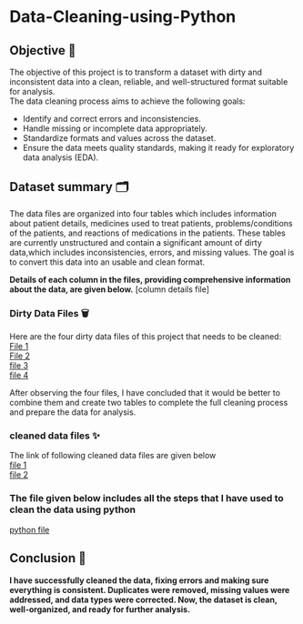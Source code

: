# Data-Cleaning-using-Python

## Objective 🎯
The objective of this project is to transform a dataset with dirty and inconsistent data into a clean, reliable, and well-structured format suitable for analysis.  
The data cleaning process aims to achieve the following goals:  

- Identify and correct errors and inconsistencies.
- Handle missing or incomplete data appropriately.
- Standardize formats and values across the dataset.
- Ensure the data meets quality standards, making it ready for exploratory data analysis (EDA).

## Dataset summary 🗂️
 The data files are organized into four tables which includes information about patient details, medicines used to treat patients, problems/conditions of the patients, and reactions of  medications in the patients. These tables are currently unstructured and contain a significant amount of dirty data,which includes inconsistencies, errors, and missing values. The goal is to convert this data into an usable and clean format.

 **Details of each column in the files, providing comprehensive information about the data, are given below.**
 [column details file]

###  Dirty Data Files 🗑️
Here are the four dirty data files of this project that needs to be cleaned:   
[File 1](https://github.com/Susmita1703/Data-Cleaning-project-using-Python-/blob/main/Data%20cleaning%20.adverse_reactions.csv)   
[File 2](https://github.com/Susmita1703/Data-Cleaning-project-using-Python-/blob/main/Data%20cleaning.patients.csv)   
[file 3](https://github.com/Susmita1703/Data-Cleaning-project-using-Python-/blob/main/Data%20cleaning.treatments.csv)  
[file 4](https://github.com/Susmita1703/Data-Cleaning-project-using-Python-/blob/main/Data%20cleaning.treatments_cut.csv)  

After observing the four files, I have concluded that it would be better to combine them and create two tables to complete the full cleaning process and prepare the data for analysis.  
### cleaned data files ✨  
The link of following cleaned data files are given below  
[file 1](https://github.com/Susmita1703/Data-Cleaning-project-using-Python-/blob/main/updated_patients_detailed_table.csv)  
[file 2](https://github.com/Susmita1703/Data-Cleaning-project-using-Python-/blob/main/updated_treatments_detailed_table.csv)  

### The file given below includes all the steps that I have used to clean the data using python

[python file](https://github.com/Susmita1703/Data-Cleaning-project-using-Python-/blob/main/Data%20cleaning%20file.ipynb)

## Conclusion 📌

**I have successfully cleaned the data, fixing errors and making sure everything is consistent. Duplicates were removed, missing values were addressed, and data types were corrected. Now, the dataset is clean, well-organized, and ready for further analysis.**

